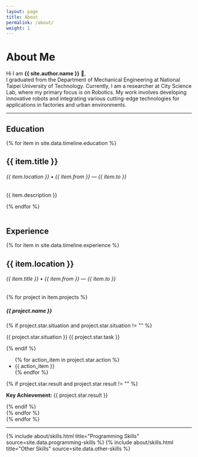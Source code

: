 ```yaml
---
layout: page
title: About
permalink: /about/
weight: 1
---
```


# **About Me**

Hi I am **{{ site.author.name }}** :wave:,<br>
I graduated from the Department of Mechanical Engineering at National Taipei University of Technology. Currently, I am a researcher at City Science Lab, where my primary focus is on Robotics. My work involves developing innovative robots and integrating various cutting-edge technologies for applications in factories and urban environments.


---

## Education
<div class="row">
  <div class="col mt-4">
    <div class="timeline-body bg-themed">
      {% for item in site.data.timeline.education %}
        <div class="timeline-item">
          <div class="content">
            <h2>{{ item.title }}</h2>
            <h6 class="date">{{ item.location }} • {{ item.from }} — {{ item.to }}</h6>
            <p>{{ item.description }}</p>
          </div>
        </div>
      {% endfor %}
    </div>
  </div>
</div>

<br>

## Experience
<div class="row">
  <div class="col mt-4">
    <div class="timeline-body bg-themed">
      {% for item in site.data.timeline.experience %}
        <div class="timeline-item">
          <div class="content">
            <h2>{{ item.location }}</h2>
            <h6 class="date">{{ item.title }} • {{ item.from }} — {{ item.to }}</h6>
            {% for project in item.projects %}
              <div style="margin-top: 1rem;">
                <h5>{{ project.name }}</h5>
                {% if project.star.situation and project.star.situation != "" %}
                  <p>{{ project.star.situation }} {{ project.star.task }}</p>
                {% endif %}
                <ul>
                  {% for action_item in project.star.action %}
                    <li>{{ action_item }}</li>
                  {% endfor %}
                </ul>
                {% if project.star.result and project.star.result != "" %}
                  <p><strong><i class="fas fa-chart-line"></i> Key Achievement:</strong> {{ project.star.result }}</p>
                {% endif %}
              </div>
            {% endfor %}
          </div>
        </div>
      {% endfor %}
    </div>
  </div>
</div>

---

<div class="row">
{% include about/skills.html title="Programming Skills" source=site.data.programming-skills %}
{% include about/skills.html title="Other Skills" source=site.data.other-skills %}
</div>